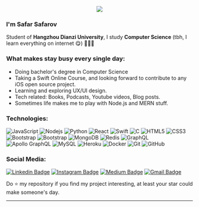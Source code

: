<div align="center">
	<img src="https://github.com/safarsafarov/safarsafarov/blob/master/1.png">	
</div>

### I'm Safar Safarov

Student of **Hangzhou Dianzi University**, I study **Computer Science** (tbh, I learn everything on internet 😋) 👨🏻‍💻

### What makes stay busy every single day:

- Doing bachelor's degree in Computer Science
- Taking a Swift Online Course, and looking forward to contribute to any iOS open source project.
- Learning and exploring UX/UI design.
- Tech related: Books, Podcasts, Youtube videos, Blog posts.
- Sometimes life makes me to play with Node.js and MERN stuff.

### Technologies:

![JavaScript](https://img.shields.io/badge/-JavaScript-black?style=flat-square&logo=javascript)
![Nodejs](https://img.shields.io/badge/-Nodejs-black?style=flat-square&logo=Node.js)
![Python](https://img.shields.io/badge/-Python-black?style=flat-square&logo=Python)
![React](https://img.shields.io/badge/-React-black?style=flat-square&logo=react)
![Swift](https://img.shields.io/badge/-Swift-00599C?style=flat-square&logo=swift)
![C](https://img.shields.io/badge/-00599C?style=flat-square&logo=c)
![HTML5](https://img.shields.io/badge/-HTML5-E34F26?style=flat-square&logo=html5&logoColor=white)
![CSS3](https://img.shields.io/badge/-CSS3-1572B6?style=flat-square&logo=css3)
![Bootstrap](https://img.shields.io/badge/-Bootstrap-563D7C?style=flat-square&logo=bootstrap)
![Bootstrap](https://img.shields.io/badge/-materialize-563D7C?style=flat-square&logo=materialize)
![MongoDB](https://img.shields.io/badge/-MongoDB-black?style=flat-square&logo=mongodb)
![Redis](https://img.shields.io/badge/-Redis-black?style=flat-square&logo=Redis)
![GraphQL](https://img.shields.io/badge/-GraphQL-E10098?style=flat-square&logo=graphql)
![Apollo GraphQL](https://img.shields.io/badge/-Apollo%20GraphQL-311C87?style=flat-square&logo=apollo-graphql)
![MySQL](https://img.shields.io/badge/-MySQL-black?style=flat-square&logo=mysql)
![Heroku](https://img.shields.io/badge/-Heroku-430098?style=flat-square&logo=heroku)
![Docker](https://img.shields.io/badge/-Docker-black?style=flat-square&logo=docker)
![Git](https://img.shields.io/badge/-Git-black?style=flat-square&logo=git)
![GitHub](https://img.shields.io/badge/-GitHub-181717?style=flat-square&logo=github)

### Social Media:

[![Linkedin Badge](https://img.shields.io/badge/-LinkedIn-blue?style=flat-square&logo=Linkedin&logoColor=white&link=https://www.linkedin.com/in/safarmurod-safarov-085496160/)](https://www.linkedin.com/in/safarmurod-safarov-085496160/)
[![Instagram Badge](https://img.shields.io/badge/-Instagram-purple?style=flat-square&logo=instagram&logoColor=white&link=https://instagram.com/code_storm/)](https://instagram.com/code_storm/)
[![Medium Badge](https://img.shields.io/badge/-Medium-03a57a?style=flat-square&labelColor=000000&logo=Medium&link=https://medium.com/@safarslife/)](https://medium.com/@safarslife)
[![Gmail Badge](https://img.shields.io/badge/-Gmail-c14438?style=flat-square&logo=Gmail&logoColor=white&link=mailto:safarov7safar@gmail.com)](mailto:safarov7safar@gmail.com)

<p>Do ⭐ my repository if you find my project interesting, at least your star could make someone's day.</p>

<hr>
